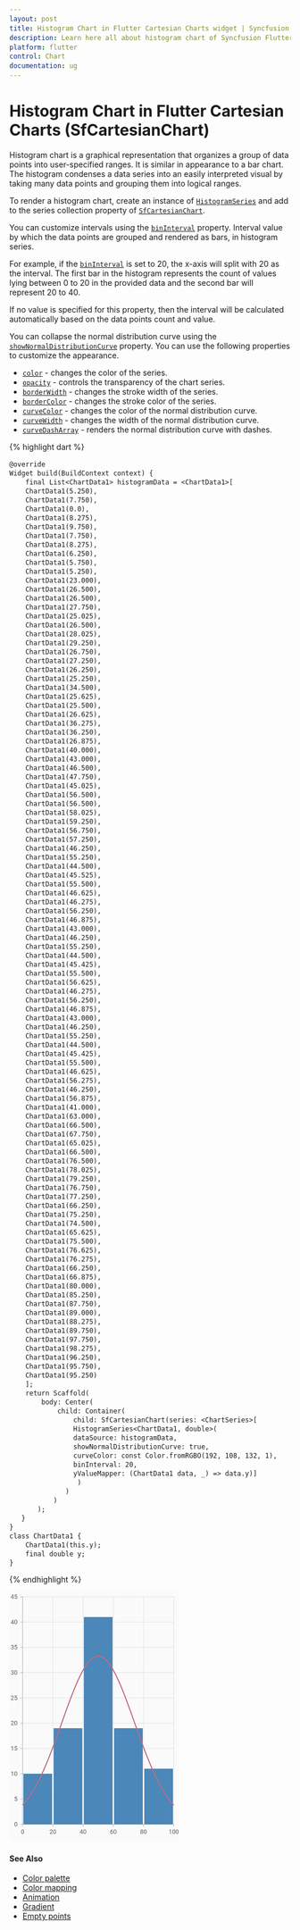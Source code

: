 ```yaml
---
layout: post
title: Histogram Chart in Flutter Cartesian Charts widget | Syncfusion 
description: Learn here all about histogram chart of Syncfusion Flutter Cartesian Charts (SfCartesianChart) widget and more.
platform: flutter
control: Chart
documentation: ug
---
```


# Histogram Chart in Flutter Cartesian Charts (SfCartesianChart)

Histogram chart is a graphical representation that organizes a group of data points into user-specified ranges. It is similar in appearance to a bar chart. The histogram condenses a data series into an easily interpreted visual by taking many data points and grouping them into logical ranges.

To render a histogram chart, create an instance of [`HistogramSeries`](https://pub.dev/documentation/syncfusion_flutter_charts/latest/charts/HistogramSeries-class.html) and add to the series collection property of [`SfCartesianChart`](https://pub.dev/documentation/syncfusion_flutter_charts/latest/charts/SfCartesianChart/SfCartesianChart.html).

You can customize intervals using the [`binInterval`](https://pub.dev/documentation/syncfusion_flutter_charts/latest/charts/HistogramSeries/binInterval.html) property. Interval value by which the data points are grouped and rendered as bars, in histogram series.

For example, if the [`binInterval`](https://pub.dev/documentation/syncfusion_flutter_charts/latest/charts/HistogramSeries/binInterval.html) is set to 20, the x-axis will split with 20 as the interval. The first bar in the histogram represents the count of values lying between 0 to 20 in the provided data and the second bar will represent 20 to 40.

If no value is specified for this property, then the interval will be calculated automatically based on the data points count and value.

You can collapse the normal distribution curve using the [`showNormalDistributionCurve`](https://pub.dev/documentation/syncfusion_flutter_charts/latest/charts/HistogramSeries/showNormalDistributionCurve.html) property. You can use the following properties to customize the appearance.

* [`color`](https://pub.dev/documentation/syncfusion_flutter_charts/latest/charts/CartesianSeries/color.html) - changes the color of the series.
* [`opacity`](https://pub.dev/documentation/syncfusion_flutter_charts/latest/charts/CartesianSeries/opacity.html) - controls the transparency of the chart series.
* [`borderWidth`](https://pub.dev/documentation/syncfusion_flutter_charts/latest/charts/CartesianSeries/borderWidth.html) - changes the stroke width of the series.
* [`borderColor`](https://pub.dev/documentation/syncfusion_flutter_charts/latest/charts/CartesianSeries/borderColor.html) - changes the stroke color of the series.
* [`curveColor`](https://pub.dev/documentation/syncfusion_flutter_charts/latest/charts/HistogramSeries/curveColor.html) - changes the color of the normal distribution curve.
* [`curveWidth`](https://pub.dev/documentation/syncfusion_flutter_charts/latest/charts/HistogramSeries/curveWidth.html) - changes the width of the normal distribution curve.
* [`curveDashArray`](https://pub.dev/documentation/syncfusion_flutter_charts/latest/charts/HistogramSeries/curveDashArray.html) - renders the normal distribution curve  with dashes.

{% highlight dart %} 

        
    @override
    Widget build(BuildContext context) {
        final List<ChartData1> histogramData = <ChartData1>[
        ChartData1(5.250),
        ChartData1(7.750),
        ChartData1(0.0),
        ChartData1(8.275),
        ChartData1(9.750),
        ChartData1(7.750),
        ChartData1(8.275),
        ChartData1(6.250),
        ChartData1(5.750),
        ChartData1(5.250),
        ChartData1(23.000),
        ChartData1(26.500),
        ChartData1(26.500),
        ChartData1(27.750),
        ChartData1(25.025),
        ChartData1(26.500),
        ChartData1(28.025),
        ChartData1(29.250),
        ChartData1(26.750),
        ChartData1(27.250),
        ChartData1(26.250),
        ChartData1(25.250),
        ChartData1(34.500),
        ChartData1(25.625),
        ChartData1(25.500),
        ChartData1(26.625),
        ChartData1(36.275),
        ChartData1(36.250),
        ChartData1(26.875),
        ChartData1(40.000),
        ChartData1(43.000),
        ChartData1(46.500),
        ChartData1(47.750),
        ChartData1(45.025),
        ChartData1(56.500),
        ChartData1(56.500),
        ChartData1(58.025),
        ChartData1(59.250),
        ChartData1(56.750),
        ChartData1(57.250),
        ChartData1(46.250),
        ChartData1(55.250),
        ChartData1(44.500),
        ChartData1(45.525),
        ChartData1(55.500),
        ChartData1(46.625),
        ChartData1(46.275),
        ChartData1(56.250),
        ChartData1(46.875),
        ChartData1(43.000),
        ChartData1(46.250),
        ChartData1(55.250),
        ChartData1(44.500),
        ChartData1(45.425),
        ChartData1(55.500),
        ChartData1(56.625),
        ChartData1(46.275),
        ChartData1(56.250),
        ChartData1(46.875),
        ChartData1(43.000),
        ChartData1(46.250),
        ChartData1(55.250),
        ChartData1(44.500),
        ChartData1(45.425),
        ChartData1(55.500),
        ChartData1(46.625),
        ChartData1(56.275),
        ChartData1(46.250),
        ChartData1(56.875),
        ChartData1(41.000),
        ChartData1(63.000),
        ChartData1(66.500),
        ChartData1(67.750),
        ChartData1(65.025),
        ChartData1(66.500),
        ChartData1(76.500),
        ChartData1(78.025),
        ChartData1(79.250),
        ChartData1(76.750),
        ChartData1(77.250),
        ChartData1(66.250),
        ChartData1(75.250),
        ChartData1(74.500),
        ChartData1(65.625),
        ChartData1(75.500),
        ChartData1(76.625),
        ChartData1(76.275),
        ChartData1(66.250),
        ChartData1(66.875),
        ChartData1(80.000),
        ChartData1(85.250),
        ChartData1(87.750),
        ChartData1(89.000),
        ChartData1(88.275),
        ChartData1(89.750),
        ChartData1(97.750),
        ChartData1(98.275),
        ChartData1(96.250),
        ChartData1(95.750),
        ChartData1(95.250)
        ];
        return Scaffold(
            body: Center(
                child: Container(
                    child: SfCartesianChart(series: <ChartSeries>[
                    HistogramSeries<ChartData1, double>(
                    dataSource: histogramData,
                    showNormalDistributionCurve: true,
                    curveColor: const Color.fromRGBO(192, 108, 132, 1),
                    binInterval: 20,
                    yValueMapper: (ChartData1 data, _) => data.y)]
                     )
                  )
               )
           );
       }
    }
    class ChartData1 {
        ChartData1(this.y);
        final double y;
    }


{% endhighlight %}

![histogram chart](cartesian-chart-types-images/Histogram.png)

#### See Also

* [Color palette](/flutter/cartesian-charts/series-customization#color-palette) 
* [Color mapping](/flutter/cartesian-charts/series-customization#color-mapping-for-data-points)
* [Animation](/flutter/cartesian-charts/series-customization#animation)
* [Gradient](/flutter/cartesian-charts/series-customization#gradient-fill)
* [Empty points](/flutter/cartesian-charts/series-customization#empty-points)